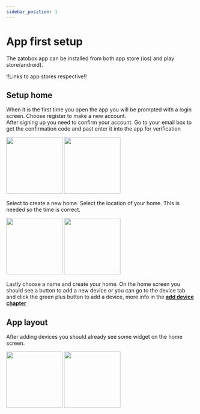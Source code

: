 ```yaml
---
sidebar_position: 1
---
```


# App first setup 

The zatobox app can be installed from both app store (ios) and play store(android).

!!Links to app stores respective!!


## Setup home

When it is the first time you open the app you will be prompted with a login screen. Choose register to make a new account. <br/>
After signing up you need to confirm your account. Go to your email box to get the confirmation code and past enter it into the app for verification

<img src="/img/app/register screen.png" alt="" width="150"/> 
<img src="/img/app/confirming account.png" alt="" width="150"/> 

Select to create a new home. Select the location of your home. This is needed so the time is correct.

<img src="/img/app/setup home.png" alt="" width="150"/> 
<img src="/img/app/select location.png" alt="" width="150"/> 

Lastly choose a name and create your home. On the home screen you should see a button to add a new device or you can go to the device tab and click the green plus button to add a device, more info in the **[add device chapter](/docs/app-info/adddevice)** 

## App layout

After adding devices you should already see some widget on the home screen.

<img src="/img/app/login.png" alt="" width="150"/> 
<img src="/img/app/homescreen.png" alt="" width="150"/>





